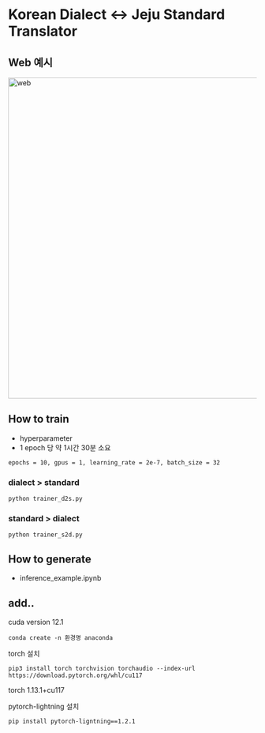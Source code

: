 # Korean Dialect <-> Jeju Standard Translator

## Web 예시

<img width="650" alt="web" src="https://github.com/OSSP1/Kobart_jeju/assets/97430653/efa9719b-4de7-4436-83bf-254d48d6918a">


## How to train

* hyperparameter
* 1 epoch 당 약 1시간 30분 소요
  
```
epochs = 10, gpus = 1, learning_rate = 2e-7, batch_size = 32
```
### dialect > standard

````
python trainer_d2s.py
````


### standard > dialect

````
python trainer_s2d.py
````


## How to generate

* inference_example.ipynb


## add.. 

cuda version 12.1

````
conda create -n 환경명 anaconda
````

torch 설치 
````
pip3 install torch torchvision torchaudio --index-url https://download.pytorch.org/whl/cu117
````
torch 1.13.1+cu117

pytorch-lightning 설치
````
pip install pytorch-ligntning==1.2.1
````







